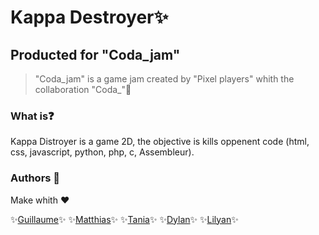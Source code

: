 # Kappa Destroyer✨

## Producted for "Coda_jam"
> "Coda_jam" is a game jam created by "Pixel players" whith the collaboration "Coda_"🎈

### What is❓

Kappa Distroyer is a game 2D, the objective is kills oppenent code (html, css, javascript, python, php, c, Assembleur).

### Authors 🧠

Make whith ❤️

✨[Guillaume](https://github.com/GuillaumeSIMONJP)✨
✨[Matthias](https://github.com/Mattoucoding)✨
✨[Tania](https://github.com/teenkywinky)✨
✨[Dylan](https://github.com/DylanS45)✨
✨[Lilyan](https://github.com/DIGYSKY)✨
